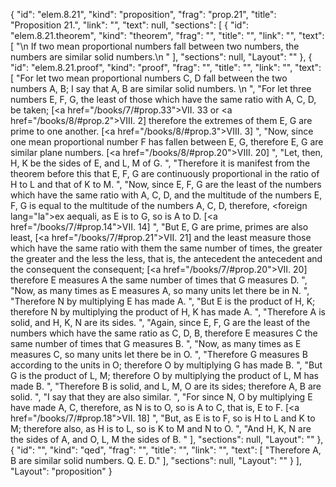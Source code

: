 {
  "id": "elem.8.21",
  "kind": "proposition",
  "frag": "prop.21",
  "title": "Proposition 21.",
  "link": "",
  "text": null,
  "sections": [
    {
      "id": "elem.8.21.theorem",
      "kind": "theorem",
      "frag": "",
      "title": "",
      "link": "",
      "text": [
        "\n       If two mean proportional numbers fall between two numbers, the numbers are similar solid numbers.\n      "
      ],
      "sections": null,
      "Layout": ""
    },
    {
      "id": "elem.8.21.proof",
      "kind": "proof",
      "frag": "",
      "title": "",
      "link": "",
      "text": [
        "For let two mean proportional numbers C, D fall between the two numbers A, B; I say that A, B are similar solid numbers. \n      ",
        "For let three numbers E, F, G, the least of those which have the same ratio with A, C, D, be taken; [<a href=\"/books/7/#prop.33\">VII. 33</a> or <a href=\"/books/8/#prop.2\">VIII. 2</a>] therefore the extremes of them E, G are prime to one another. [<a href=\"/books/8/#prop.3\">VIII. 3</a>] ",
        "Now, since one mean proportional number F has fallen between E, G, therefore E, G are similar plane numbers. [<a href=\"/books/8/#prop.20\">VIII. 20</a>] ",
        "Let, then, H, K be the sides of E, and L, M of G. ",
        "Therefore it is manifest from the theorem before this that E, F, G are continuously proportional in the ratio of H to L and that of K to M. ",
        "Now, since E, F, G are the least of the numbers which have the same ratio with A, C, D, and the multitude of the numbers E, F, G is equal to the multitude of the numbers A, C, D, therefore, <foreign lang=\"la\">ex aequali</foreign>, as E is to G, so is A to D. [<a href=\"/books/7/#prop.14\">VII. 14</a>] ",
        "But E, G are prime, primes are also least, [<a href=\"/books/7/#prop.21\">VII. 21</a>] and the least measure those which have the same ratio with them the same number of times, the greater the greater and the less the less, that is, the antecedent the antecedent and the consequent the consequent; [<a href=\"/books/7/#prop.20\">VII. 20</a>] therefore E measures A the same number of times that G measures D. ",
        "Now, as many times as E measures A, so many units let there be in N. ",
        "Therefore N by multiplying E has made A. ",
        "But E is the product of H, K; therefore N by multiplying the product of H, K has made A. ",
        "Therefore A is solid, and H, K, N are its sides. ",
        "Again, since E, F, G are the least of the numbers which have the same ratio as C, D, B, therefore E measures C the same number of times that G measures B. ",
        "Now, as many times as E measures C, so many units let there be in O. ",
        "Therefore G measures B according to the units in O; therefore O by multiplying G has made B. ",
        "But G is the product of L, M; therefore O by multiplying the product of L, M has made B. ",
        "Therefore B is solid, and L, M, O are its sides; therefore A, B are solid. ",
        "I say that they are also similar. ",
        "For since N, O by multiplying E have made A, C, therefore, as N is to O, so is A to C, that is, E to F. [<a href=\"/books/7/#prop.18\">VII. 18</a>] ",
        "But, as E is to F, so is H to L and K to M; therefore also, as H is to L, so is K to M and N to O. ",
        "And H, K, N are the sides of A, and O, L, M the sides of B. "
      ],
      "sections": null,
      "Layout": ""
    },
    {
      "id": "",
      "kind": "qed",
      "frag": "",
      "title": "",
      "link": "",
      "text": [
        "Therefore A, B are similar solid numbers. Q. E. D."
      ],
      "sections": null,
      "Layout": ""
    }
  ],
  "Layout": "proposition"
}
